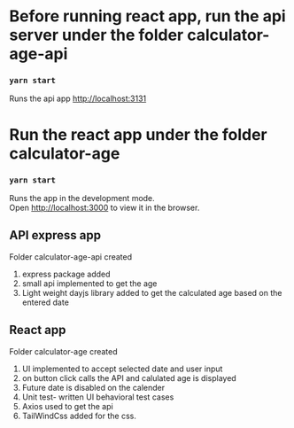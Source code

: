 # Before running react app, run the api server under the folder calculator-age-api

### `yarn start`

Runs the api app [http://localhost:3131](http://localhost:3131)


# Run the react app under the folder calculator-age

### `yarn start`

Runs the app in the development mode.\
Open [http://localhost:3000](http://localhost:3000) to view it in the browser.

## API express app

Folder calculator-age-api created
1. express package added
2. small api implemented to get the age
3. Light weight dayjs library added to get the calculated age based on the entered date

## React app

Folder calculator-age created
1. UI implemented to accept selected date and user input
2. on button click calls the API and calulated age is displayed
3. Future date is disabled on the calender
4. Unit test- written UI behavioral test cases
5. Axios used to get the api
6. TailWindCss added for the css.
